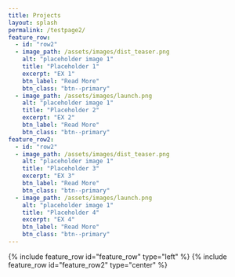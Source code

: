 ```yaml
---
title: Projects
layout: splash
permalink: /testpage2/
feature_row:
  - id: "row2"
  - image_path: /assets/images/dist_teaser.png
    alt: "placeholder image 1"
    title: "Placeholder 1"
    excerpt: "EX 1"
    btn_label: "Read More"
    btn_class: "btn--primary"
  - image_path: /assets/images/launch.png
    alt: "placeholder image 1"
    title: "Placeholder 2"
    excerpt: "EX 2"
    btn_label: "Read More"
    btn_class: "btn--primary"
feature_row2:
  - id: "row2"
  - image_path: /assets/images/dist_teaser.png
    alt: "placeholder image 1"
    title: "Placeholder 3"
    excerpt: "EX 3"
    btn_label: "Read More"
    btn_class: "btn--primary"
  - image_path: /assets/images/launch.png
    alt: "placeholder image 1"
    title: "Placeholder 4"
    excerpt: "EX 4"    
    btn_label: "Read More"
    btn_class: "btn--primary"
---
```

{% include feature_row id="feature_row" type="left" %}
{% include feature_row id="feature_row2" type="center" %}
